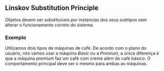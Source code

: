 ## Linskov Substitution Principle

Objetos devem ser substituíveis por instancias dos seus subtipos sem alterar o funcionamento correto do sistema.

### Exemplo

Utilizamos dois tipos de máquinas de café. De acordo com o plano do usuário, nós vamos usar a máquina _Basic_ ou a _Premium_, a única diferença é que a máquina premium faz um café com creme além do café básico. O comportamento principal deve ser o mesmo para ambas as máquinas.
